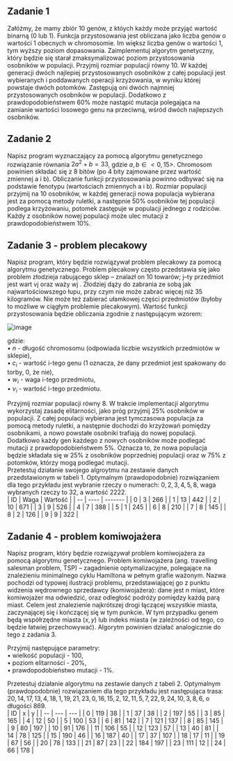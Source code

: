## Zadanie 1  
Załóżmy, że mamy zbiór 10 genów, z któych każdy może przyjąć wartość binarną (0 lub 1). Funkcja
przystosowania jest obliczana jako liczba genów o wartości 1 obecnych w chromosomie. Im większ
liczba genów o wartości 1, tym wyższy poziom dopasowania. Zaimplementuj algorytm genetyczny,
który będzie się starał zmaksymalizować poziom przystosowania osobników w populacji. Przyjmij
rozmiar populacji równy 10. W każdej generacji dwóch najlepiej przystosowanych osobników z całej
populacji jest wybieranych i poddawanych operacji krzyżowania, w wyniku której powstaje dwóch
potomków. Zastępują oni dwóch najmniej przystosowanych osobników w populacji. Dodatkowo z
prawdopodobieństwem 60% może nastąpić mutacja polegająca na zamianie wartości losowego genu
na przeciwną, wśród dwóch najlepszych osobników.

## Zadanie 2  
Napisz program wyznaczający za pomocą algorytmu genetycznego rozwiązanie równania $2a^2 + b = 33$, gdzie $a, b ∈< 0, 15 >$. Chromosom powinien składać się z 8 bitów (po 4 bity zajmowane przez
wartość zmiennej a i b). Obliczanie funkcji przystosowania powinno odbywać się na podstawie fenotypu (wartościach zmiennych a i b). Rozmiar populacji przyjmij na 10 osobników, w każdej generacji
nowa populacja wybierana jest za pomocą metody ruletki, a następnie 50% osobników tej populacji
podlega krzyżowaniu, potomek zastępuje w populacji jednego z rodziców. Każdy z osobników nowej
populacji może ulec mutacji z prawdopodobieństwem 10%.

## Zadanie 3 - problem plecakowy  
Napisz program, który będzie rozwiązywał problem plecakowy za pomocą algorytmu genetycznego.
Problem plecakowy często przedstawia się jako problem złodzieja rabującego sklep – znalazł on
10 towarów; j–ty przedmiot jest wart vj oraz waży wj . Złodziej dąży do zabrania ze sobą jak
najwartościowszego łupu, przy czym nie może zabrać więcej niż 35 kilogramów. Nie może też zabierać
ułamkowej części przedmiotów (byłoby to możliwe w ciągłym problemie plecakowym). Wartość
funkcji przystosowania będzie obliczania zgodnie z następującym wzorem:  

![image](https://github.com/SelfishCrayfish/Basics-of-Genetic-Algorithms/assets/137427463/d5b37774-5f34-4c90-a5b5-041f8037a606)

gdzie:  
• $n$ - długość chromosomu (odpowiada liczbie wszystkich przedmiotów w sklepie),  
• $c_i$ - wartość i-tego genu (1 oznacza, że dany przedmiot jest spakowany do torby, 0, że nie),  
• $w_i$ - waga i-tego przedmiotu,  
• $v_i$ - wartość i-tego przedmiotu.  

Przyjmij rozmiar populacji równy 8. W trakcie implementacji algorytmu wykorzystaj zasadę elitarności, jako próg przyjmij 25% osobników w populacji. Z całej populacji wybierana jest tymczasowa
populacja za pomocą metody ruletki, a następnie dochodzi do krzyżowań pomiędzy osobnikami, a
nowo powstałe osobniki trafiają do nowej populacji. Dodatkowo każdy gen każdego z nowych osobników może podlegać mutacji z prawdopodobieństwem 5%. Oznacza to, że nowa populacja będzie
składała się w 25% z osobników poprzedniej populacji oraz w 75% z potomków, którzy mogą podlegać
mutacji.  
Przetestuj działanie swojego algroytmu na zestawie danych przedstawionym w tabeli 1. Optymalnym (prawdopodobnie) rozwiązaniem dla tego przykładu jest wybranie rzeczy o numerach:
$0, 2, 3, 4, 5, 8$, waga wybranych rzeczy to 32, a wartość 2222.  
| ID | Waga | Wartość |
| -- | ---- | ------- |
| 0 | 3 | 266 |
| 1 | 13 | 442 |
| 2 | 10 | 671 |
| 3 | 9 | 526 |
| 4 | 7 | 388 |
| 5 | 1 | 245 |
| 6 | 8 | 210 |
| 7 | 8 | 145 |
| 8 | 2 | 126 |
| 9 | 9 | 322 |

## Zadanie 4 - problem komiwojażera  
Napisz program, który będzie rozwiązywał problem komiwojażera za pomocą algorytmu genetycznego. Problem komiwojażera (ang. travelling salesman problem, TSP) – zagadnienie optymalizacyjne,
polegające na znalezieniu minimalnego cyklu Hamiltona w pełnym grafie ważonym. Nazwa pochodzi
od typowej ilustracji problemu, przedstawiającej go z punktu widzenia wędrownego sprzedawcy (komiwojażera): dane jest $n$ miast, które komiwojażer ma odwiedzić, oraz odległość podróży pomiędzy
każdą parą miast. Celem jest znalezienie najkrótszej drogi łączącej wszystkie miasta, zaczynającej
się i kończącej się w tym punkcie.
W tym przypadku genem będą współrzędne miasta $(x, y)$ lub indeks miasta (w zależności od
tego, co będzie łatwiej przechowywać). Algorytm powinien działać analogicznie do tego z zadania 3.  

Przyjmij następujące parametry:  
• wielkość populacji - 100,  
• poziom elitarności - 20%,  
• prawdopodobieństwo mutacji - 1%.  

Przetestuj działanie algorytmu na zestawie danych z tabeli 2. Optymalnym (prawdopodobnie)
rozwiązaniem dla tego przykładu jest następująca trasa: $20, 14, 17, 13, 4, 18, 1, 19, 21, 23, 0, 16, 15, 2, 12, 11,
5, 7, 22, 9, 24, 10, 3, 8, 6$, o długości 869.  
| ID | x   | y   |
| -- | --- | --- |
| 0  | 119 | 38  |
| 1  | 37  | 38  |
| 2  | 197 | 55  |
| 3  | 85  | 165 |
| 4  | 12  | 50  |
| 5  | 100 | 53  |
| 6  | 81  | 142 |
| 7  | 121 | 137 |
| 8  | 85  | 145 |
| 9  | 80  | 197 |
| 10 | 91  | 176 |
| 11 | 106 | 55  |
| 12 | 123 | 57  |
| 13 | 40  | 81  |
| 14 | 78  | 125 |
| 15 | 190 | 46  |
| 16 | 187 | 40  |
| 17 | 37  | 107 |
| 18 | 17  | 11  |
| 19 | 67  | 56  |
| 20 | 78  | 133 |
| 21 | 87  | 23  |
| 22 | 184 | 197 |
| 23 | 111 | 12  |
| 24 | 66  | 178 |
